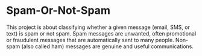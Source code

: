 # Spam-Or-Not-Spam
This project is about classifying whether a given message (email, SMS, or text) is spam or not spam. Spam messages are unwanted, often promotional or fraudulent messages that are automatically sent to many people. Non-spam (also called ham) messages are genuine and useful communications.
